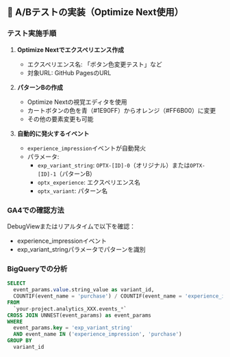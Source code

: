 ## 🔬 A/Bテストの実装（Optimize Next使用）

### テスト実施手順

1. **Optimize Nextでエクスペリエンス作成**
   - エクスペリエンス名: 「ボタン色変更テスト」など
   - 対象URL: GitHub PagesのURL

2. **パターンBの作成**
   - Optimize Nextの視覚エディタを使用
   - カートボタンの色を青（#1E90FF）からオレンジ（#FF6B00）に変更
   - その他の要素変更も可能

3. **自動的に発火するイベント**
   - `experience_impression`イベントが自動発火
   - パラメータ:
     - `exp_variant_string`: `OPTX-[ID]-0`（オリジナル）または`OPTX-[ID]-1`（パターンB）
     - `optx_experience`: エクスペリエンス名
     - `optx_variant`: パターン名

### GA4での確認方法

DebugViewまたはリアルタイムで以下を確認：
- experience_impressionイベント
- exp_variant_stringパラメータでパターンを識別

### BigQueryでの分析
```sql
SELECT
  event_params.value.string_value as variant_id,
  COUNTIF(event_name = 'purchase') / COUNTIF(event_name = 'experience_impression') as cvr
FROM
  `your-project.analytics_XXX.events_*`
CROSS JOIN UNNEST(event_params) as event_params
WHERE
  event_params.key = 'exp_variant_string'
  AND event_name IN ('experience_impression', 'purchase')
GROUP BY
  variant_id

